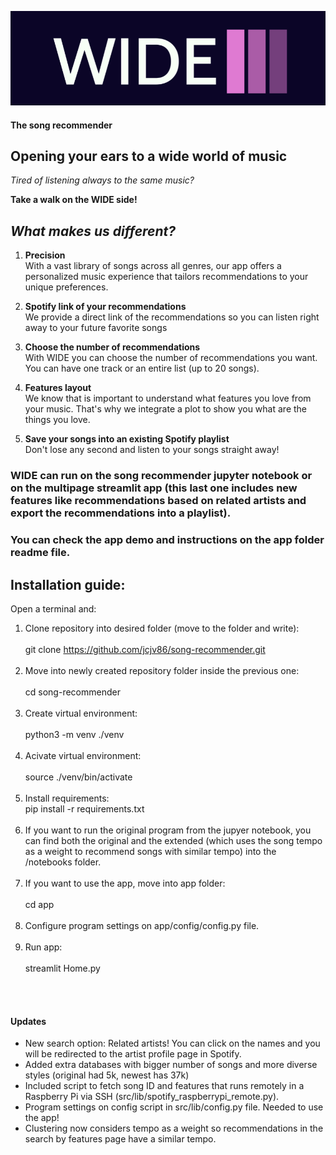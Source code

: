 ![Alt text](src/img/logo_back.png?raw=true "Title")

 #### The song recommender

## Opening your ears to a wide world of music

*Tired of listening always to the same music?*

**Take a walk on the WIDE side!**

## *What makes us different?*

1. **Precision**<br>
With a vast library of songs across all genres, our app offers a personalized music experience that tailors recommendations to your unique preferences.

2. **Spotify link of your recommendations**<br>
We provide a direct link of the recommendations so you can listen right away to your future favorite songs

3. **Choose the number of recommendations**<br>
With WIDE you can choose the number of recommendations you want. You can have one track or an entire list (up to 20 songs).

4. **Features layout**<br>
We know that is important to understand what features you love from your music. That's why we integrate a plot to show you what are the things you love.

5. **Save your songs into an existing Spotify playlist**<br>
Don't lose any second and listen to your songs straight away!

### WIDE can run on the song recommender jupyter notebook or on the multipage streamlit app (this last one includes new features like recommendations based on related artists and export the recommendations into a playlist).
### You can check the app demo and instructions on the app folder readme file.

## Installation guide:

Open a terminal and:

1. Clone repository into desired folder (move to the folder and write): <br><br> git clone https://github.com/jcjv86/song-recommender.git<br><br>
2. Move into newly created repository folder inside the previous one: <br><br> cd song-recommender<br><br>
3. Create virtual environment: <br><br> python3 -m venv ./venv<br><br>
4. Acivate virtual environment: <br><br> source ./venv/bin/activate<br><br>
5. Install requirements: <br> pip install -r requirements.txt<br><br>
6. If you want to run the original program from the jupyer notebook, you can find both the original and the extended (which uses the song tempo as a weight to recommend songs with similar tempo) into the /notebooks folder.<br><br>
7. If you want to use the app, move into app folder: <br><br> cd app<br><br>
8. Configure program settings on app/config/config.py file.<br><br>
9. Run app: <br><br> streamlit Home.py

<br><br>
#### Updates

- New search option: Related artists! You can click on the names and you will be redirected to the artist profile page in Spotify.
- Added extra databases with bigger number of songs and more diverse styles (original had 5k, newest has 37k)
- Included script to fetch song ID and features that runs remotely in a Raspberry Pi via SSH (src/lib/spotify_raspberrypi_remote.py).
- Program settings on config script in src/lib/config.py file. Needed to use the app!
- Clustering now considers tempo as a weight so recommendations in the search by features page have a similar tempo.


